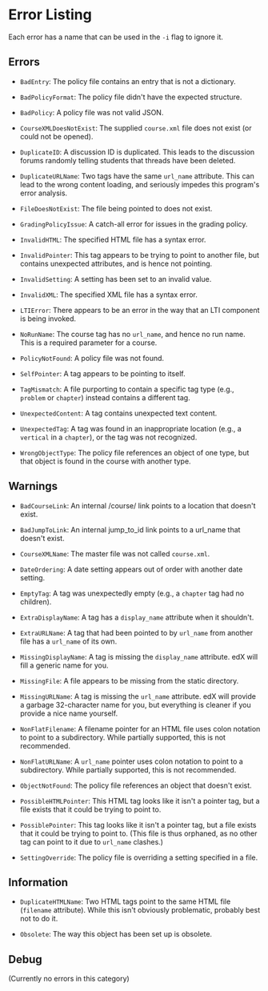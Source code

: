 # Error Listing

Each error has a name that can be used in the `-i` flag to ignore it.

## Errors

- `BadEntry`: The policy file contains an entry that is not a dictionary.

- `BadPolicyFormat`: The policy file didn't have the expected structure.

- `BadPolicy`: A policy file was not valid JSON.

- `CourseXMLDoesNotExist`: The supplied `course.xml` file does not exist (or could not be opened).

- `DuplicateID`: A discussion ID is duplicated. This leads to the discussion forums randomly telling students that threads have been deleted.

- `DuplicateURLName`: Two tags have the same `url_name` attribute. This can lead to the wrong content loading, and seriously impedes this program's error analysis.

- `FileDoesNotExist`: The file being pointed to does not exist.

- `GradingPolicyIssue`: A catch-all error for issues in the grading policy.

- `InvalidHTML`: The specified HTML file has a syntax error.

- `InvalidPointer`: This tag appears to be trying to point to another file, but contains unexpected attributes, and is hence not pointing.

- `InvalidSetting`: A setting has been set to an invalid value.

- `InvalidXML`: The specified XML file has a syntax error.

- `LTIError`: There appears to be an error in the way that an LTI component is being invoked.

- `NoRunName`: The course tag has no `url_name`, and hence no run name. This is a required parameter for a course.

- `PolicyNotFound`: A policy file was not found.

- `SelfPointer`: A tag appears to be pointing to itself.

- `TagMismatch`: A file purporting to contain a specific tag type (e.g., `problem` or `chapter`) instead contains a different tag.

- `UnexpectedContent`: A tag contains unexpected text content.

- `UnexpectedTag`: A tag was found in an inappropriate location (e.g., a `vertical` in a `chapter`), or the tag was not recognized.

- `WrongObjectType`: The policy file references an object of one type, but that object is found in the course with another type.


## Warnings

- `BadCourseLink`: An internal /course/ link points to a location that doesn't exist.

- `BadJumpToLink`: An internal jump_to_id link points to a url_name that doesn't exist.

- `CourseXMLName`: The master file was not called `course.xml`.

- `DateOrdering`: A date setting appears out of order with another date setting.

- `EmptyTag`: A tag was unexpectedly empty (e.g., a `chapter` tag had no children).

- `ExtraDisplayName`: A tag has a `display_name` attribute when it shouldn't.

- `ExtraURLName`: A tag that had been pointed to by `url_name` from another file has a `url_name` of its own.

- `MissingDisplayName`: A tag is missing the `display_name` attribute. edX will fill a generic name for you.

- `MissingFile`: A file appears to be missing from the static directory.

- `MissingURLName`: A tag is missing the `url_name` attribute. edX will provide a garbage 32-character name for you, but everything is cleaner if you provide a nice name yourself.

- `NonFlatFilename`: A filename pointer for an HTML file uses colon notation to point to a subdirectory. While partially supported, this is not recommended.

- `NonFlatURLName`: A `url_name` pointer uses colon notation to point to a subdirectory. While partially supported, this is not recommended.

- `ObjectNotFound`: The policy file references an object that doesn't exist.

- `PossibleHTMLPointer`: This HTML tag looks like it isn't a pointer tag, but a file exists that it could be trying to point to.

- `PossiblePointer`: This tag looks like it isn't a pointer tag, but a file exists that it could be trying to point to. (This file is thus orphaned, as no other tag can point to it due to `url_name` clashes.)

- `SettingOverride`: The policy file is overriding a setting specified in a file.


## Information

- `DuplicateHTMLName`: Two HTML tags point to the same HTML file (`filename` attribute). While this isn't obviously problematic, probably best not to do it.

- `Obsolete`: The way this object has been set up is obsolete.


## Debug

(Currently no errors in this category)

